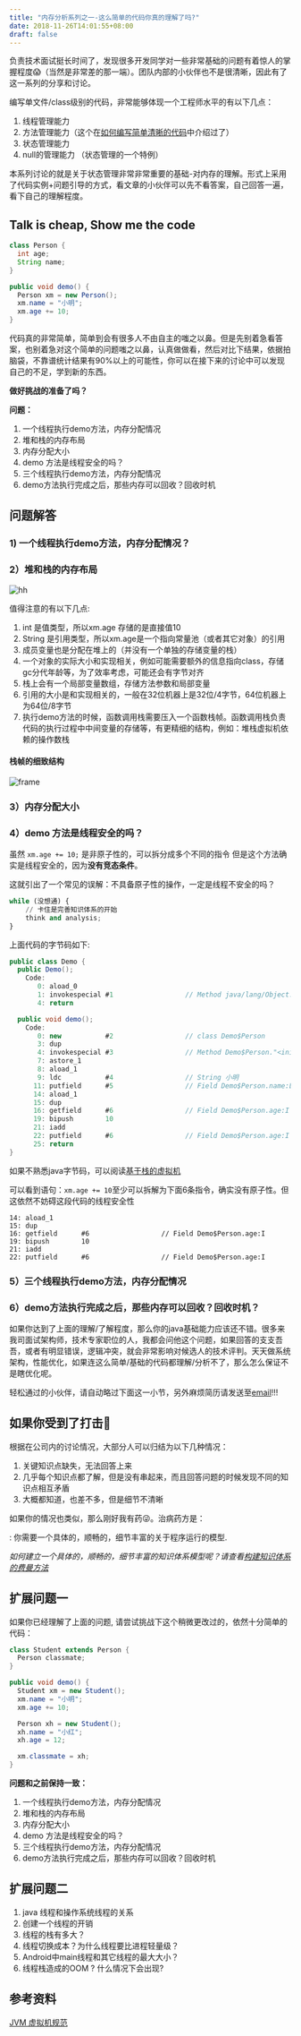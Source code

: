 ```yaml
---
title: "内存分析系列之一-这么简单的代码你真的理解了吗?"
date: 2018-11-26T14:01:55+08:00
draft: false
---
```


负责技术面试挺长时间了，发现很多开发同学对一些非常基础的问题有着惊人的掌握程度😱（当然是非常差的那一端）。团队内部的小伙伴也不是很清晰，因此有了这一系列的分享和讨论。

编写单文件/class级别的代码，非常能够体现一个工程师水平的有以下几点：

1. 线程管理能力
2. 方法管理能力（这个在[如何编写简单清晰的代码]()中介绍过了）
3. 状态管理能力
4. null的管理能力 （状态管理的一个特例）

本系列讨论的就是关于状态管理非常非常重要的基础-对内存的理解。形式上采用了代码实例+问题引导的方式，看文章的小伙伴可以先不看答案，自己回答一遍，看下自己的理解程度。

## Talk is cheap, Show me the code

```java
class Person {
  int age;
  String name;
}

public void demo() {
  Person xm = new Person();
  xm.name = "小明";
  xm.age += 10;
}
```

代码真的非常简单，简单到会有很多人不由自主的嗤之以鼻。但是先别着急看答案，也别着急对这个简单的问题嗤之以鼻，认真做做看，然后对比下结果，依据拍脑袋，不靠谱统计结果有90%以上的可能性，你可以在接下来的讨论中可以发现自己的不足，学到新的东西。

**做好挑战的准备了吗？**

**问题：**

1. 一个线程执行demo方法，内存分配情况
2. 堆和栈的内存布局
3. 内存分配大小
4. demo 方法是线程安全的吗？
5. 三个线程执行demo方法，内存分配情况
6. demo方法执行完成之后，那些内存可以回收？回收时机

## 问题解答
### 1) 一个线程执行demo方法，内存分配情况？
### 2）堆和栈的内存布局
![hh](https://raw.githubusercontent.com/weixinfree/PickRepo/master/images/memory_layout.png)

值得注意的有以下几点:

1. int 是值类型，所以xm.age 存储的是直接值10
2. String 是引用类型，所以xm.age是一个指向常量池（或者其它对象）的引用
3. 成员变量也是分配在堆上的（并没有一个单独的存储变量的栈）
4. 一个对象的实际大小和实现相关，例如可能需要额外的信息指向class，存储gc分代年龄等，为了效率考虑，可能还会有字节对齐
5. 栈上会有一个局部变量数组，存储方法参数和局部变量
6. 引用的大小是和实现相关的，一般在32位机器上是32位/4字节，64位机器上为64位/8字节
7. 执行demo方法的时候，函数调用栈需要压入一个函数栈帧。函数调用栈负责代码的执行过程中中间变量的存储等，有更精细的结构，例如：堆栈虚拟机依赖的操作数栈


#### 栈帧的细致结构
![frame](https://raw.githubusercontent.com/weixinfree/PickRepo/master/images/frame.png)


### 3）内存分配大小

### 4）demo 方法是线程安全的吗？

虽然 `xm.age += 10;` 是非原子性的，可以拆分成多个不同的指令
但是这个方法确实是线程安全的，因为**没有竞态条件**。

这就引出了一个常见的误解：不具备原子性的操作，一定是线程不安全的吗？
```python
while (没想通) {
    // 卡住是完善知识体系的开始
    think and analysis; 
}
```

上面代码的字节码如下:

```java
public class Demo {
  public Demo();
    Code:
       0: aload_0
       1: invokespecial #1                  // Method java/lang/Object."<init>":()V
       4: return

  public void demo();
    Code:
       0: new           #2                  // class Demo$Person
       3: dup
       4: invokespecial #3                  // Method Demo$Person."<init>":()V
       7: astore_1
       8: aload_1
       9: ldc           #4                  // String 小明
      11: putfield      #5                  // Field Demo$Person.name:Ljava/lang/String;
      14: aload_1
      15: dup
      16: getfield      #6                  // Field Demo$Person.age:I
      19: bipush        10
      21: iadd
      22: putfield      #6                  // Field Demo$Person.age:I
      25: return
}
```

如果不熟悉java字节码，可以阅读[基于栈的虚拟机](code/calc.md)

可以看到语句：`xm.age += 10`至少可以拆解为下面6条指令，确实没有原子性。但这依然不妨碍这段代码的线程安全性

```
14: aload_1
15: dup
16: getfield      #6                  // Field Demo$Person.age:I
19: bipush        10
21: iadd
22: putfield      #6                  // Field Demo$Person.age:I
```


### 5）三个线程执行demo方法，内存分配情况
### 6）demo方法执行完成之后，那些内存可以回收？回收时机？

如果你达到了上面的理解/了解程度，那么你的java基础能力应该还不错。很多来我司面试架构师，技术专家职位的人，我都会问他这个问题，如果回答的支支吾吾，或者有明显错误，逻辑冲突，就会非常影响对候选人的技术评判。天天做系统架构，性能优化，如果连这么简单/基础的代码都理解/分析不了，那么怎么保证不是瞎优化呢。

轻松通过的小伙伴，请自动略过下面这一小节，另外麻烦简历请发送至[email](wangw@inke.cn)!!!

## 如果你受到了打击🔨

根据在公司内的讨论情况，大部分人可以归结为以下几种情况：

1. 关键知识点缺失，无法回答上来
2. 几乎每个知识点都了解，但是没有串起来，而且回答问题的时候发现不同的知识点相互矛盾
3. 大概都知道，也差不多，但是细节不清晰

如果你的情况也类似，那么刚好我有药😜。治病药方是：

: 你需要一个具体的，顺畅的，细节丰富的关于程序运行的模型.

*如何建立一个具体的，顺畅的，细节丰富的知识体系模型呢？请查看[构建知识体系的费曼方法](blog/holmes/feymn_model.md)*



## 扩展问题一
如果你已经理解了上面的问题, 请尝试挑战下这个稍微更改过的，依然十分简单的代码：
```java
class Student extends Person {
  Person classmate;
}

public void demo() {
  Student xm = new Student();
  xm.name = "小明";
  xm.age += 10;

  Person xh = new Student();
  xh.name = "小红";
  xh.age = 12;

  xm.classmate = xh;
}
```

**问题和之前保持一致：**

1. 一个线程执行demo方法，内存分配情况
2. 堆和栈的内存布局
3. 内存分配大小
4. demo 方法是线程安全的吗？
5. 三个线程执行demo方法，内存分配情况
6. demo方法执行完成之后，那些内存可以回收？回收时机

## 扩展问题二

1. java 线程和操作系统线程的关系
1. 创建一个线程的开销
2. 线程的栈有多大？
3. 线程切换成本？为什么线程要比进程轻量级？
4. Android中main线程和其它线程的最大大小？
5. 线程栈造成的OOM ? 什么情况下会出现?


## 参考资料
[JVM 虚拟机规范](https://docs.oracle.com/javase/specs/jvms/se7/html/jvms-2.html)
